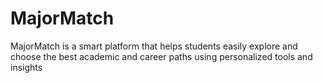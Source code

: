 # MajorMatch
MajorMatch is a smart platform that helps students easily explore and choose the best academic and career paths using personalized tools and insights
